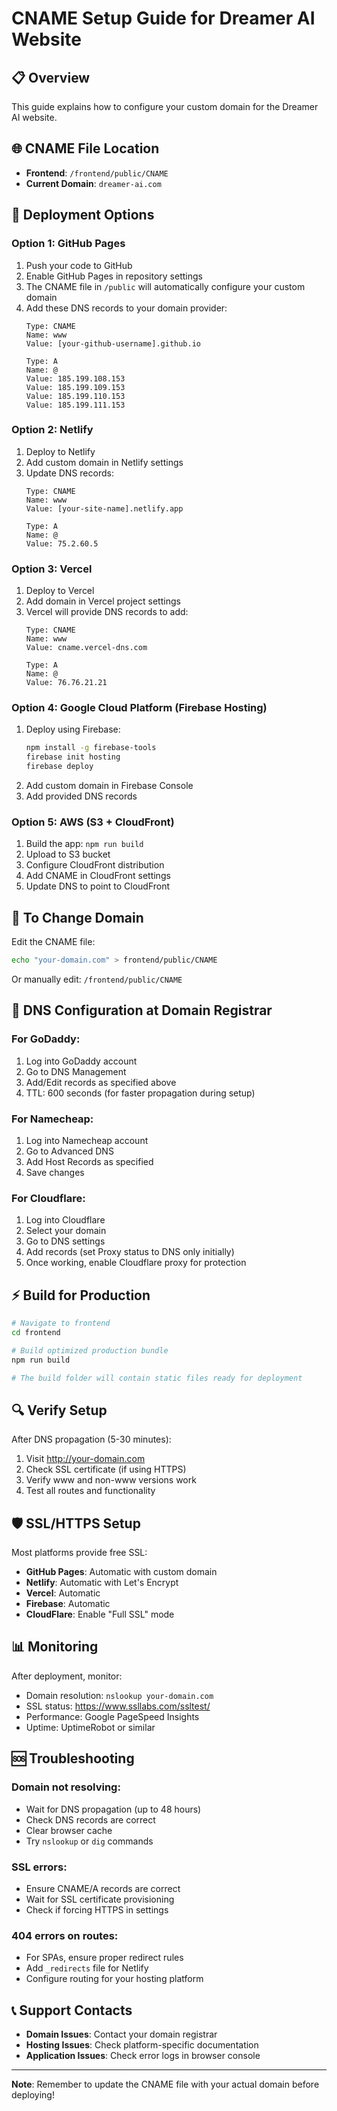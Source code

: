 # CNAME Setup Guide for Dreamer AI Website

## 📋 Overview
This guide explains how to configure your custom domain for the Dreamer AI website.

## 🌐 CNAME File Location
- **Frontend**: `/frontend/public/CNAME` 
- **Current Domain**: `dreamer-ai.com`

## 🚀 Deployment Options

### Option 1: GitHub Pages
1. Push your code to GitHub
2. Enable GitHub Pages in repository settings
3. The CNAME file in `/public` will automatically configure your custom domain
4. Add these DNS records to your domain provider:
   ```
   Type: CNAME
   Name: www
   Value: [your-github-username].github.io
   
   Type: A
   Name: @
   Value: 185.199.108.153
   Value: 185.199.109.153
   Value: 185.199.110.153
   Value: 185.199.111.153
   ```

### Option 2: Netlify
1. Deploy to Netlify
2. Add custom domain in Netlify settings
3. Update DNS records:
   ```
   Type: CNAME
   Name: www
   Value: [your-site-name].netlify.app
   
   Type: A
   Name: @
   Value: 75.2.60.5
   ```

### Option 3: Vercel
1. Deploy to Vercel
2. Add domain in Vercel project settings
3. Vercel will provide DNS records to add:
   ```
   Type: CNAME
   Name: www
   Value: cname.vercel-dns.com
   
   Type: A
   Name: @
   Value: 76.76.21.21
   ```

### Option 4: Google Cloud Platform (Firebase Hosting)
1. Deploy using Firebase:
   ```bash
   npm install -g firebase-tools
   firebase init hosting
   firebase deploy
   ```
2. Add custom domain in Firebase Console
3. Add provided DNS records

### Option 5: AWS (S3 + CloudFront)
1. Build the app: `npm run build`
2. Upload to S3 bucket
3. Configure CloudFront distribution
4. Add CNAME in CloudFront settings
5. Update DNS to point to CloudFront

## 📝 To Change Domain

Edit the CNAME file:
```bash
echo "your-domain.com" > frontend/public/CNAME
```

Or manually edit: `/frontend/public/CNAME`

## 🔧 DNS Configuration at Domain Registrar

### For GoDaddy:
1. Log into GoDaddy account
2. Go to DNS Management
3. Add/Edit records as specified above
4. TTL: 600 seconds (for faster propagation during setup)

### For Namecheap:
1. Log into Namecheap account
2. Go to Advanced DNS
3. Add Host Records as specified
4. Save changes

### For Cloudflare:
1. Log into Cloudflare
2. Select your domain
3. Go to DNS settings
4. Add records (set Proxy status to DNS only initially)
5. Once working, enable Cloudflare proxy for protection

## ⚡ Build for Production

```bash
# Navigate to frontend
cd frontend

# Build optimized production bundle
npm run build

# The build folder will contain static files ready for deployment
```

## 🔍 Verify Setup

After DNS propagation (5-30 minutes):
1. Visit http://your-domain.com
2. Check SSL certificate (if using HTTPS)
3. Verify www and non-www versions work
4. Test all routes and functionality

## 🛡️ SSL/HTTPS Setup

Most platforms provide free SSL:
- **GitHub Pages**: Automatic with custom domain
- **Netlify**: Automatic with Let's Encrypt
- **Vercel**: Automatic
- **Firebase**: Automatic
- **CloudFlare**: Enable "Full SSL" mode

## 📊 Monitoring

After deployment, monitor:
- Domain resolution: `nslookup your-domain.com`
- SSL status: https://www.ssllabs.com/ssltest/
- Performance: Google PageSpeed Insights
- Uptime: UptimeRobot or similar

## 🆘 Troubleshooting

### Domain not resolving:
- Wait for DNS propagation (up to 48 hours)
- Check DNS records are correct
- Clear browser cache
- Try `nslookup` or `dig` commands

### SSL errors:
- Ensure CNAME/A records are correct
- Wait for SSL certificate provisioning
- Check if forcing HTTPS in settings

### 404 errors on routes:
- For SPAs, ensure proper redirect rules
- Add `_redirects` file for Netlify
- Configure routing for your hosting platform

## 📞 Support Contacts

- **Domain Issues**: Contact your domain registrar
- **Hosting Issues**: Check platform-specific documentation
- **Application Issues**: Check error logs in browser console

---

**Note**: Remember to update the CNAME file with your actual domain before deploying!
